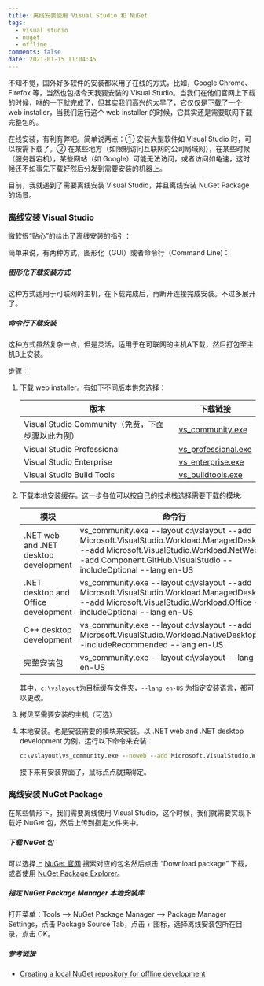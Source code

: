 ```yaml
---
title: 离线安装使用 Visual Studio 和 NuGet
tags:
  - visual studio
  - nuget
  - offline
comments: false
date: 2021-01-15 11:04:45
---
```


不知不觉，国外好多软件的安装都采用了在线的方式，比如，Google Chrome、Firefox 等，当然也包括今天我要安装的 Visual Studio。当我们在他们官网上下载的时候，咻的一下就完成了，但其实我们高兴的太早了，它仅仅是下载了一个 web installer，当我们运行这个 web installer 的时候，它其实还是需要联网下载完整包的。

在线安装，有利有弊吧。简单说两点：① 安装大型软件如 Visual Studio 时，可以按需下载了。② 在某些地方（如限制访问互联网的公司局域网），在某些时候（服务器宕机），某些网站（如 Google）可能无法访问，或者访问如龟速，这时候还不如事先下载好然后分发到需要安装的机器上。

目前，我就遇到了需要离线安装 Visual Studio，并且离线安装 NuGet Package 的场景。

### 离线安装 Visual Studio

微软很“贴心”的给出了离线安装的指引[<fa-link/>](https://docs.microsoft.com/en-us/visualstudio/install/create-an-offline-installation-of-visual-studio?view=vs-2019)：

简单来说，有两种方式，图形化（GUI）或者命令行（Command Line)：

##### 图形化下载安装方式

这种方式适用于可联网的主机，在下载完成后，再断开连接完成安装。不过多展开了。

##### 命令行下载安装

这种方式虽然复杂一点，但是灵活，适用于在可联网的主机A下载，然后打包至主机B上安装。

步骤：

1. 下载 web installer。有如下不同版本供您选择：
   
    |版本|下载链接|
    |-----|-----|
    |Visual Studio Community（免费，下面步骤以此为例）|[vs_community.exe](https://visualstudio.microsoft.com/thank-you-downloading-visual-studio/?sku=community&rel=16&utm_medium=microsoft&utm_source=docs.microsoft.com&utm_campaign=offline+install&utm_content=download+vs2019)|    
    |Visual Studio Professional|[vs_professional.exe](https://visualstudio.microsoft.com/thank-you-downloading-visual-studio/?sku=professional&rel=16&utm_medium=microsoft&utm_source=docs.microsoft.com&utm_campaign=offline+install&utm_content=download+vs2019)|
    |Visual Studio Enterprise|[vs_enterprise.exe](https://visualstudio.microsoft.com/thank-you-downloading-visual-studio/?sku=enterprise&rel=16&utm_medium=microsoft&utm_source=docs.microsoft.com&utm_campaign=offline+install&utm_content=download+vs2019)|
    |Visual Studio Build Tools|[vs_buildtools.exe](https://visualstudio.microsoft.com/thank-you-downloading-visual-studio/?sku=buildtools&rel=16&utm_medium=microsoft&utm_source=docs.microsoft.com&utm_campaign=offline+install&utm_content=download+vs2019)|

2. 下载本地安装缓存。这一步各位可以按自己的技术栈选择需要下载的模块:
   
    |模块|命令行|
    |-----|-----|
    |.NET web and .NET desktop development|vs_community.exe --layout c:\vslayout --add Microsoft.VisualStudio.Workload.ManagedDesktop --add Microsoft.VisualStudio.Workload.NetWeb --add Component.GitHub.VisualStudio --includeOptional --lang en-US|    
    |.NET desktop and Office development|vs_community.exe --layout c:\vslayout --add Microsoft.VisualStudio.Workload.ManagedDesktop --add Microsoft.VisualStudio.Workload.Office --includeOptional --lang en-US|
    |C++ desktop development|vs_community.exe --layout c:\vslayout --add Microsoft.VisualStudio.Workload.NativeDesktop --includeRecommended --lang en-US|
    |完整安装包|vs_community.exe --layout c:\vslayout --lang en-US|

    其中，`c:\vslayout`为目标缓存文件夹，`--lang en-US` 为指定[安装语言](https://docs.microsoft.com/en-us/visualstudio/install/create-an-offline-installation-of-visual-studio?view=vs-2019#list-of-language-locales)，都可以更改。

3. 拷贝至需要安装的主机（可选）
   
4. 本地安装。也是安装需要的模块来安装。以 .NET web and .NET desktop development 为例，运行以下命令来安装：
   
    ``` bat
    c:\vslayout\vs_community.exe --noweb --add Microsoft.VisualStudio.Workload.ManagedDesktop --add Microsoft.VisualStudio.Workload.NetWeb --add Component.GitHub.VisualStudio --includeOptional
    ```

   接下来有安装界面了，鼠标点点就搞得定。
   
### 离线安装 NuGet Package

在某些情形下，我们需要离线使用 Visual Studio，这个时候，我们就需要实现下载好 NuGet 包，然后上传到指定文件夹中。

##### 下载 NuGet 包

可以选择上 [NuGet 官网](https://www.nuget.org/) 搜索对应的包名然后点击 “Download package” 下载，或者使用 [NuGet Package Explorer](https://github.com/NuGetPackageExplorer/NuGetPackageExplorer)。

##### 指定 NuGet Package Manager 本地安装库 [<fa-link/>](https://social.technet.microsoft.com/wiki/contents/articles/25127.nuget-offline-package.aspx)

打开菜单：Tools --> NuGet Package Manager --> Package Manager Settings，点击 Package Source Tab，点击 + 图标，选择离线安装包所在目录，点击 OK。

##### 参考链接

- [Creating a local NuGet repository for offline development](https://www.codurance.com/publications/2015/05/04/creating-a-local-nuget-repository)

